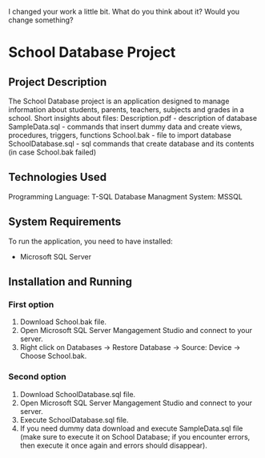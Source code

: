I changed your work a little bit. What do you think about it? Would you change something?
# School Database Project

## Project Description
The School Database project is an application designed to manage information about students, parents, teachers, subjects and grades in a school. 
Short insights about files:
Description.pdf - description of database
SampleData.sql - commands that insert dummy data and create views, procedures, triggers,  functions
School.bak - file to import database
SchoolDatabase.sql - sql commands that create database and its contents (in case School.bak failed)

## Technologies Used
Programming Language: T-SQL
Database Managment System: MSSQL

## System Requirements
To run the application, you need to have installed:
- Microsoft SQL Server

## Installation and Running
### First option
1. Download School.bak file.
2. Open Microsoft SQL Server Mangagement Studio and connect to your server.
3. Right click on Databases -> Restore Database -> Source: Device -> Choose School.bak.
### Second option
1. Download SchoolDatabase.sql file.
2. Open Microsoft SQL Server Mangagement Studio and connect to your server.
3. Execute SchoolDatabase.sql file.
4. If you need dummy data download and execute SampleData.sql file  (make sure to execute it on School Database; if you encounter errors, then execute it once again and errors should disappear).

